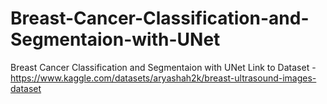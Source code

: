 # Breast-Cancer-Classification-and-Segmentaion-with-UNet
Breast Cancer Classification and Segmentaion with UNet
Link to Dataset - https://www.kaggle.com/datasets/aryashah2k/breast-ultrasound-images-dataset
